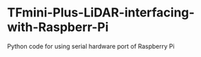 # TFmini-Plus-LiDAR-interfacing-with-Raspberr-Pi
Python code for using serial hardware port of Raspberry Pi

